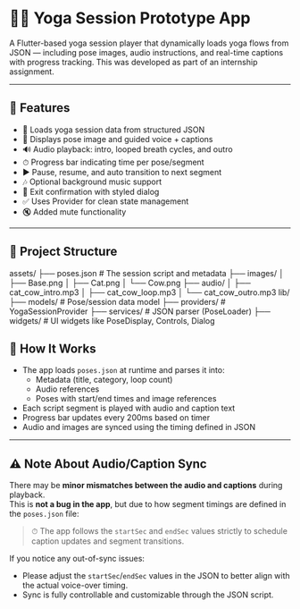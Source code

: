 # 🧘‍♀️ Yoga Session Prototype App

A Flutter-based yoga session player that dynamically loads yoga flows from JSON — including pose images, audio instructions, and real-time captions with progress tracking. This was developed as part of an internship assignment.

---

## 📲 Features

- 🔄 Loads yoga session data from structured JSON
- 🧘 Displays pose image and guided voice + captions
- 🔊 Audio playback: intro, looped breath cycles, and outro
- ⏱ Progress bar indicating time per pose/segment
- ▶ Pause, resume, and auto transition to next segment
- 🎶 Optional background music support
- 🚪 Exit confirmation with styled dialog
- ✅ Uses Provider for clean state management
- 🔇 Added mute functionality

---

## 📁 Project Structure
assets/
├── poses.json # The session script and metadata
├── images/
│ ├── Base.png
│ ├── Cat.png
│ └── Cow.png
├── audio/
│ ├── cat_cow_intro.mp3
│ ├── cat_cow_loop.mp3
│ └── cat_cow_outro.mp3
lib/
├── models/ # Pose/session data model
├── providers/ # YogaSessionProvider
├── services/ # JSON parser (PoseLoader)
├── widgets/ # UI widgets like PoseDisplay, Controls, Dialog


## 🧩 How It Works

- The app loads `poses.json` at runtime and parses it into:
  - Metadata (title, category, loop count)
  - Audio references
  - Poses with start/end times and image references
- Each script segment is played with audio and caption text
- Progress bar updates every 200ms based on timer
- Audio and images are synced using the timing defined in JSON

---

## ⚠️ Note About Audio/Caption Sync

There may be **minor mismatches between the audio and captions** during playback.  
This is **not a bug in the app**, but due to how segment timings are defined in the `poses.json` file:

> ⏱ The app follows the `startSec` and `endSec` values strictly to schedule caption updates and segment transitions.

If you notice any out-of-sync issues:
- Please adjust the `startSec`/`endSec` values in the JSON to better align with the actual voice-over timing.
- Sync is fully controllable and customizable through the JSON script.
